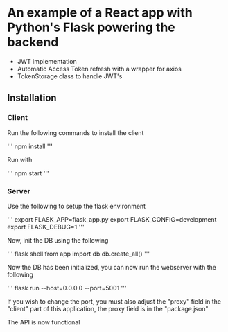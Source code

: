 # An example of a React app with Python's Flask powering the backend

* JWT implementation
* Automatic Access Token refresh with a wrapper for axios
* TokenStorage class to handle JWT's

## Installation

### Client

Run the following commands to install the client

'''
npm install
'''

Run with

'''
npm start
'''

### Server

Use the following to setup the flask environment

'''
export FLASK_APP=flask_app.py
export FLASK_CONFIG=development
export FLASK_DEBUG=1
'''

Now, init the DB using the following

'''
flask shell
from app import db
db.create_all()
'''

Now the DB has been initialized, you can now run the webserver with the following

'''
flask run --host=0.0.0.0 --port=5001
'''

If you wish to change the port, you must also adjust the "proxy" field in the "client" part of this application, the proxy field is in the "package.json"

The API is now functional
